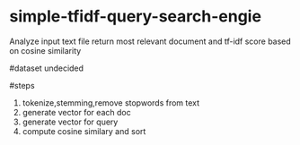 # simple-tfidf-query-search-engie
Analyze input text file return most relevant document and tf-idf score based on cosine similarity

#dataset
undecided

#steps
1. tokenize,stemming,remove stopwords from text
2. generate vector for each doc
3. generate vector for query
4. compute cosine similary and sort